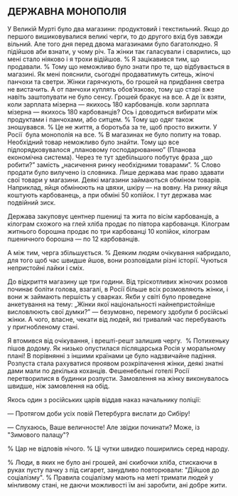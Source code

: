 ## ДЕРЖАВНА МОНОПОЛІЯ

У Великій Мурті було два магазини: продуктовий і текстильний.
Якщо до першого вишиковувалися великі черги, то до другого вхід був завжди вільний.
Але того дня перед двома магазинами було багатолюдно.
Я підійшов аби взнати, у чому річ.
Та жінки так галасували і сварились, що мені стало ніяково і я трохи відійшов.
% Я зацікавився тим, що продавали.
% Тому що неможливо було знати про те, що відбувається в магазині.
Як мені пояснили, сьогодні продаватимуть ситець, жіночі панчохи та светри.
Жінки гарячкують, бо грошей на придбання светра не вистачить.
А от панчохи куплять обов’язково, тому що старі вже навіть заштопувати не було сенсу.
Грошей бракує на все.
А де їх взяти, коли зарплата мізерна — якихось 180 карбованців.
коли зарплата мізерна — якихось 180 карбованців? Ось і доводиться вибирати між продуктами і панчохами, або ситцем.
% Тому що одяг також зношувався.
% Це не життя, а боротьба за те, щоб просто вижити.
У Росії  була монополія на все.
% В магазинах не було попиту на товар.
Необхідний товар неможливо було знайти.
Тому що все підпорядковувалося „плановому господарюванню” (Планова економічна система).
Через те тут здебільшого побутує фраза „що робити?” замість „насичення ринку необхідними товарами”.
% Слово продати було вилучено із словника.
Лише держава має право здавати свої товари у магазини.
Деякі магазини займаються обміном товарів.
Наприклад, яйця обмінюють на цвяхи, шкіру — на вовну.
На ринку яйця коштують карбованець, а при обміні 50 копійок.
І тут держава має подвійний зиск.

Держава закуповує центнер пшениці та жита по вісім карбованців, а кілограм схожого на глей хліба продає по півтора карбованця.
Кілограм житнього борошна продає по три карбованці 10 копійок, кілограм пшеничного борошна — по 12 карбованців.

А між тим, черга збільшується.
% Деяким людям очікування набридало, для того щоб час швидше йшов, вони розповідали різні історії.
Чуються непристойні лайки і сміх.

До відкриття магазину ще три години.
Від тріскотливих жіночих розмов починає боліти голова, взагалі, в Росії більше всіх розмовляють жінки, і вони ж займають першість у сварках.
Якби у світі було проведене анкетування на тему: „Жінки якої національності найнепристойніше висловлюють свої думки?” — безумовно, перемогу здобули б російські жінки.
А чого, власне, чекати від людей, які тривалий час перебувають у пригнобленому стані.

Я втомився від очікування, і врешті-решт залишив чергу.
 % Потихеньку пішов додому.
Як низько опустилася післяцарська Росія у моральному плані!
В порівнянні з іншими країнами це було надзвичайне падіння.
Розпуста стала рахуватися проявом розкріпачення жінки, деякі знатні дами мали по декілька коханців.
Фешенебельні готелі Росії перетворилися в будинки розпусти.
Замовлення на жінку виконувалось швидше, ніж замовлення на обід.

Якось один з російських царів віддав наказ начальнику поліції:

— Протягом доби усіх повій Петербурга вислати до Сибіру!

— Слухаюсь, Ваше величносте!
Але звідки починати? Може, із "Зимового палацу"?

% Цар не відповів нічого.
% Ці чутки швидко поширились серед народу.

% Люди, в яких не було ані грошей, ані скибочки хліба, стискаючи в руках пусту пачку з під сигарет, занудливо повторювали: "Дійшов до соціалізму".
% Правила соціалізму мають на меті тримати людей у мінливому стані, не даючи можливості їм ані заробити, ані добре жити.
